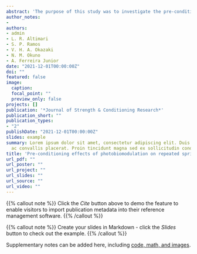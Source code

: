```yaml
---
abstract: 'The purpose of this study was to investigate the pre-conditioning effects of photobiomodulation on repeated sprint ability of professional basketball players. Ten professional basketball players took part in this randomized, double-blind, placebocontrolled, crossover study. The participants attended two repeated sprint test sessions. In each session, the participants performed a general warm-up followed by a familiarization sprint. Afterward, the participants received either the photobiomodulation (660 and 850nm, 12 J/cm², 83.4 J per point, 10 points, LED treatment) or placebo intervention, and performed the repeated sprint test. The repeated sprint test consisted of ten 30 m sprints with one change of direction (15 + 15 m), interspersed by 30 seconds of passive recovery. Sprint times and heart rate responses were monitored during the test. To compare moments and conditions, linear mixed-effects models were applied with statistical significance set at p < 0.05, and Cohen’s d was used as effect size (ES). The LED treatment could not improve total time (p = 0.662; ES = -0.06), best time (p = 0.869; ES = 0.02), fatigue index (p = 0.169; ES = 0.64), or sprint decrement (p = 0.124; ES = -0.75) when compared to the placebo condition. Additionally, mean heart rate (p = 0.687; ES = 0.07) and maximal heart rate (p = 0.837; ES = -0.03) were similar between conditions. We concluded that the LED condition could not improve the repeated sprint ability of professional basketball players.'
author_notes:
- 
authors:
- admin
- L. R. Altimari
- S. P. Ramos
- V. H. A. Okazaki
- N. M. Okuno
- A. Ferreira Junior
date: "2021-12-01T00:00:00Z"
doi: ""
featured: false
image:
  caption: 
  focal_point: ""
  preview_only: false
projects: []
publication: '*Journal of Strength & Conditioning Research*'
publication_short: ""
publication_types:
- "2"
publishDate: "2021-12-01T00:00:00Z"
slides: example
summary: Lorem ipsum dolor sit amet, consectetur adipiscing elit. Duis posuere tellus
  ac convallis placerat. Proin tincidunt magna sed ex sollicitudin condimentum.
title: 'Pre-conditioning effects of photobiomodulation on repeated sprint ability of professional basketball players'
url_pdf: ""
url_poster: ""
url_project: ""
url_slides: ""
url_source: ""
url_video: ""
---
```


{{% callout note %}} Click the *Cite* button above to demo the feature to enable visitors to import publication metadata into their reference management software. {{% /callout %}}

{{% callout note %}} Create your slides in Markdown - click the *Slides* button to check out the example. {{% /callout %}}

Supplementary notes can be added here, including [code, math, and images](https://wowchemy.com/docs/writing-markdown-latex/).

